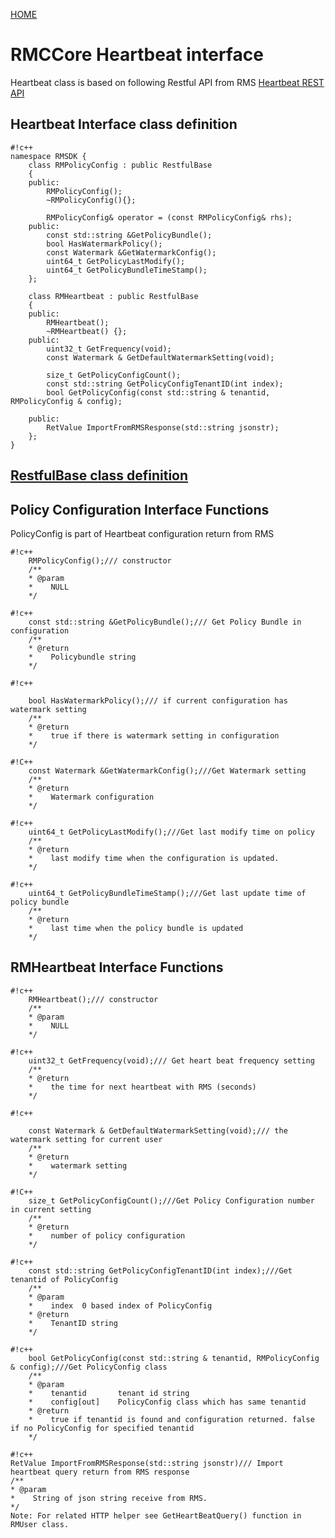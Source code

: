 [HOME](Home)
# RMCCore Heartbeat interface #
Heartbeat class is based on following Restful API from RMS
[Heartbeat REST API](https://bitbucket.org/nxtlbs-devops/rightsmanagement-wiki/wiki/RMS/RESTful%20API/Heartbeat%20REST%20API)

## Heartbeat Interface class definition ##
```
#!c++
namespace RMSDK {
    class RMPolicyConfig : public RestfulBase
    {
    public:
        RMPolicyConfig();
        ~RMPolicyConfig(){};
    
        RMPolicyConfig& operator = (const RMPolicyConfig& rhs);
    public:
        const std::string &GetPolicyBundle();
        bool HasWatermarkPolicy();
        const Watermark &GetWatermarkConfig();
        uint64_t GetPolicyLastModify();
        uint64_t GetPolicyBundleTimeStamp();
    };

    class RMHeartbeat : public RestfulBase
    {
    public:
        RMHeartbeat();
		~RMHeartbeat() {};
    public:
        uint32_t GetFrequency(void);
        const Watermark & GetDefaultWatermarkSetting(void);
        
		size_t GetPolicyConfigCount();
		const std::string GetPolicyConfigTenantID(int index);
		bool GetPolicyConfig(const std::string & tenantid, RMPolicyConfig & config);

    public:
        RetValue ImportFromRMSResponse(std::string jsonstr);
    };
}
```
## [RestfulBase class definition](RestfulBase_Interface) ##

## Policy Configuration Interface Functions ##
PolicyConfig is part of Heartbeat configuration return from RMS
```
#!c++
	RMPolicyConfig();/// constructor 
	/**
	* @param
	*    NULL
	*/
```

```
#!c++
	const std::string &GetPolicyBundle();/// Get Policy Bundle in configuration
	/**
	* @return
	*    Policybundle string
	*/
```

```
#!c++

	bool HasWatermarkPolicy();/// if current configuration has watermark setting
	/**
	* @return
	*    true if there is watermark setting in configuration
	*/
```


```
#!C++
	const Watermark &GetWatermarkConfig();///Get Watermark setting 
	/**
	* @return 
	*    Watermark configuration 
	*/
```

```
#!c++
	uint64_t GetPolicyLastModify();///Get last modify time on policy
	/**
	* @return
	*    last modify time when the configuration is updated.
	*/
```

```
#!c++
	uint64_t GetPolicyBundleTimeStamp();///Get last update time of policy bundle
	/**
	* @return
	*    last time when the policy bundle is updated
	*/
```

## RMHeartbeat Interface Functions ##
```
#!c++
	RMHeartbeat();/// constructor 
	/**
	* @param
	*    NULL
	*/
```

```
#!c++
	uint32_t GetFrequency(void);/// Get heart beat frequency setting
	/**
	* @return
	*    the time for next heartbeat with RMS (seconds)
	*/
```

```
#!c++

	const Watermark & GetDefaultWatermarkSetting(void);/// the watermark setting for current user
	/**
	* @return
	*    watermark setting
	*/
```


```
#!C++
	size_t GetPolicyConfigCount();///Get Policy Configuration number in current setting
	/**
	* @return 
	*    number of policy configuration 
	*/
```

```
#!c++
	const std::string GetPolicyConfigTenantID(int index);///Get tenantid of PolicyConfig 
	/**
	* @param
	*    index	0 based index of PolicyConfig
	* @return
	*    TenantID string
	*/
```

```
#!c++
	bool GetPolicyConfig(const std::string & tenantid, RMPolicyConfig & config);///Get PolicyConfig class
	/**
	* @param
	*    tenantid		tenant id string
	*    config[out]	PolicyConfig class which has same tenantid	
	* @return
	*    true if tenantid is found and configuration returned. false if no PolicyConfig for specified tenantid 
	*/
```

```
#!c++
RetValue ImportFromRMSResponse(std::string jsonstr)/// Import heartbeat query return from RMS response
/**
* @param
*    String of json string receive from RMS.
*/
Note: For related HTTP helper see GetHeartBeatQuery() function in RMUser class.
```